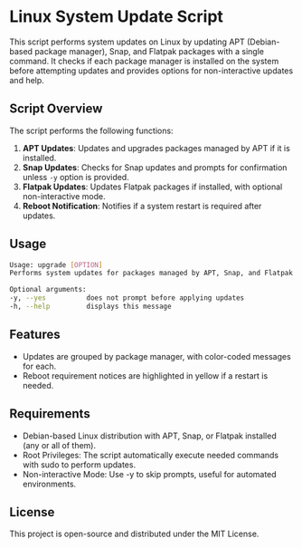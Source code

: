 # Linux System Update Script

This script performs system updates on Linux by updating APT (Debian-based package manager), Snap, and Flatpak packages with a single command. It checks if each package manager is installed on the system before attempting updates and provides options for non-interactive updates and help.

## Script Overview

The script performs the following functions:
1. **APT Updates**: Updates and upgrades packages managed by APT if it is installed.
2. **Snap Updates**: Checks for Snap updates and prompts for confirmation unless `-y` option is provided.
3. **Flatpak Updates**: Updates Flatpak packages if installed, with optional non-interactive mode.
4. **Reboot Notification**: Notifies if a system restart is required after updates.

## Usage

```bash
Usage: upgrade [OPTION]
Performs system updates for packages managed by APT, Snap, and Flatpak on a Linux systems.

Optional arguments:
-y, --yes          does not prompt before applying updates
-h, --help         displays this message
```

## Features
- Updates are grouped by package manager, with color-coded messages for each.
- Reboot requirement notices are highlighted in yellow if a restart is needed.

## Requirements
- Debian-based Linux distribution with APT, Snap, or Flatpak installed (any or all of them).
- Root Privileges: The script automatically execute needed commands with sudo to perform updates.
- Non-interactive Mode: Use -y to skip prompts, useful for automated environments.

## License
This project is open-source and distributed under the MIT License.
